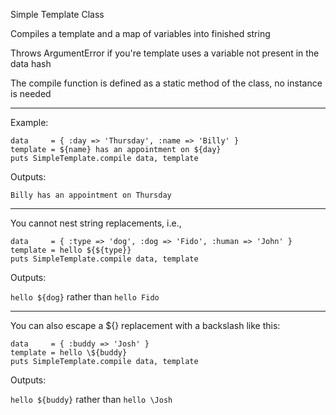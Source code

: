 Simple Template Class

Compiles a template and a map of variables into finished string

Throws ArgumentError if you're template uses a variable not present in the data hash

The compile function is defined as a static method of the class, no instance is needed

***

Example:

```
data     = { :day => 'Thursday', :name => 'Billy' }  
template = ${name} has an appointment on ${day}  
puts SimpleTemplate.compile data, template  
```

Outputs:

```Billy has an appointment on Thursday```

***

You cannot nest string replacements, i.e.,

```
data     = { :type => 'dog', :dog => 'Fido', :human => 'John' }  
template = hello ${${type}}  
puts SimpleTemplate.compile data, template  
```

Outputs:

```hello ${dog}``` rather than ```hello Fido```

***

You can also escape a ${} replacement with a backslash like this:

```
data     = { :buddy => 'Josh' }  
template = hello \${buddy}  
puts SimpleTemplate.compile data, template  
```

Outputs:

```hello ${buddy}``` rather than ```hello \Josh```

